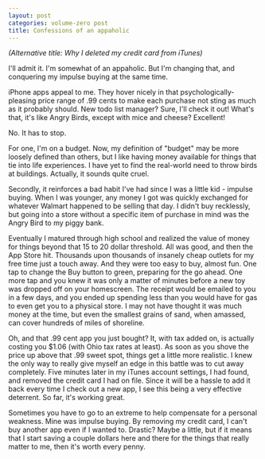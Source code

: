 ```yaml
---
layout: post
categories: volume-zero post
title: Confessions of an appaholic
---
```


_(Alternative title: Why I deleted my credit card from iTunes)_

I'll admit it. I'm somewhat of an appaholic. But I'm changing that, and conquering my impulse buying at the same time.

iPhone apps appeal to me. They hover nicely in that psychologically-pleasing price range of .99 cents to make each purchase not sting as much as it probably should. New todo list manager? Sure, I'll check it out! What's that, it's like Angry Birds, except with mice and cheese? Excellent!

No. It has to stop.

For one, I'm on a budget. Now, my definition of "budget" may be more loosely defined than others, but I like having money available for things that tie into life experiences. I have yet to find the real-world need to throw birds at buildings. Actually, it sounds quite cruel.

Secondly, it reinforces a bad habit I've had since I was a little kid - impulse buying. When I was younger, any money I got was quickly exchanged for whatever Walmart happened to be selling that day. I didn't buy recklessly, but going into a store without a specific item of purchase in mind was the Angry Bird to my piggy bank.

Eventually I matured through high school and realized the value of money for things beyond that 15 to 20 dollar threshold. All was good, and then the App Store hit. Thousands upon thousands of insanely cheap outlets for my free time just a touch away. And they were too easy to buy, almost fun. One tap to change the Buy button to green, preparing for the go ahead. One more tap and you knew it was only a matter of minutes before a new toy was dropped off on your homescreen. The receipt would be emailed to you in a few days, and you ended up spending less than you would have for gas to even get you to a physical store. I may not have thought it was much money at the time, but even the smallest grains of sand, when amassed, can cover hundreds of miles of shoreline.

Oh, and that .99 cent app you just bought? It, with tax added on, is actually costing you $1.06 (with Ohio tax rates at least). As soon as you shove the price up above that .99 sweet spot, things get a little more realistic. I knew the only way to really give myself an edge in this battle was to cut away completely. Five minutes later in my iTunes account settings, I had found, and removed the credit card I had on file. Since it will be a hassle to add it back every time I check out a new app, I see this being a very effective deterrent. So far, it's working great.

Sometimes you have to go to an extreme to help compensate for a personal weakness. Mine was impulse buying. By removing my credit card, I can't buy another app even if I wanted to. Drastic? Maybe a little, but if it means that I start saving a couple dollars here and there for the things that really matter to me, then it's worth every penny.